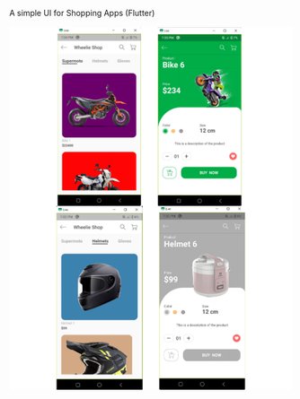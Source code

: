 A simple UI for Shopping Apps (Flutter)<br>  
<img src="./src/1.png" align="center" alt="picture 1" /><br>
<img src="./src/2.png" align="center" alt="picture 2" />
